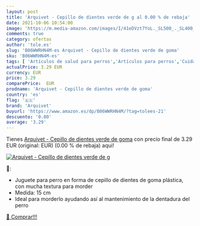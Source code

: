 ```yaml
---
layout: post
title: 'Arquivet - Cepillo de dientes verde de g al 0.00 % de rebaja'
date: 2021-10-06 10:54:00
image: 'https://m.media-amazon.com/images/I/41eDVzt7YoL._SL500_._SL400_.jpg'
comments: true
category: ofertas
author: 'tole.es'
slug: 'B06WWRHN4M-es Arquivet - Cepillo de dientes verde de goma'
sku: 'B06WWRHN4M-es'
tags: [ 'Artículos de salud para perros','Artículos para perros','Cuidado dental canino','Productos para mascotas','arquivet','cepillo','de','dientes', ]
actualPrice: 3.29 EUR
currency: EUR
price: 3.29
comparePrice:  EUR
prodname: 'Arquivet - Cepillo de dientes verde de goma'
country: 'es'
flag: '🇪🇸'
brand: 'Arquivet'
buyurl: 'https://www.amazon.es/dp/B06WWRHN4M/?tag=tolees-21'
descuento: '0.00'
average: '3.29'
---
```


Tienes [Arquivet - Cepillo de dientes verde de goma](https://www.amazon.es/dp/B06WWRHN4M/?tag=tolees-21) con precio final de  3.29 EUR (original:  EUR) (0.00 %  de rebaja) aqui!

[![Arquivet - Cepillo de dientes verde de g](https://m.media-amazon.com/images/I/41eDVzt7YoL._SL500_._SL400_.jpg)](https://www.amazon.es/dp/B06WWRHN4M/?tag=tolees-21)

🔎:

- Juguete para perro en forma de cepillo de dientes de goma plástica, con mucha textura para morder
- Medida: 15 cm
- Ideal para morderlo ayudando así al mantenimiento de la dentadura del perro

[🛒 Comprar!!!](https://www.amazon.es/dp/B06WWRHN4M/?tag=tolees-21)
